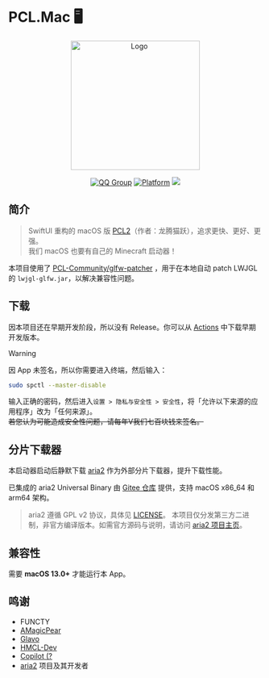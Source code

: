 # PCL.Mac 🖥️

<div align="center">
  <img alt="Logo" src="/.github/assets/icon.png" width="256">
  
  [![QQ Group](https://img.shields.io/badge/QQ群-1047463389-blue)](https://jq.qq.com/?_wv=1027&k=5X6X9X8X)
  [![Platform](https://img.shields.io/badge/macOS-13.0+-blue)](https://developer.apple.com/macos/)
  [![](https://hits.zkitefly.eu.org/?tag=https://github.com/PCL-Community/PCL.Mac)](https://hits.zkitefly.eu.org/?tag=https://github.com/PCL-Community/PCL.Mac&web=true)
  
</div>

## 简介

> SwiftUI 重构的 macOS 版 [PCL2](https://github.com/Hex-Dragon/PCL2)（作者：龙腾猫跃），追求更快、更好、更强。<br>
> 我们 macOS 也要有自己的 Minecraft 启动器！<br>

本项目使用了 [PCL-Community/glfw-patcher](https://github.com/PCL-Community/glfw-patcher) ，用于在本地自动 patch LWJGL 的 `lwjgl-glfw.jar`，以解决兼容性问题。<br>

## 下载

因本项目还在早期开发阶段，所以没有 Release。你可以从 [Actions](https://github.com/PCL-Community/PCL.Mac/actions) 中下载早期开发版本。<br>
> [!WARNING]
> 因 App 未签名，所以你需要进入终端，然后输入：<br>
> ```bash
> sudo spctl --master-disable
> ```
> 输入正确的密码，然后进入`设置 > 隐私与安全性 > 安全性`，将「允许以下来源的应用程序」改为「任何来源」。<br>
> ~~若您认为可能造成安全性问题，请每年V我们七百块钱来签名。~~

## 分片下载器

本启动器启动后静默下载 [aria2](https://github.com/aria2/aria2) 作为外部分片下载器，提升下载性能。

已集成的 aria2 Universal Binary 由 [Gitee 仓库](https://gitee.com/yizhimcqiu/aria2-macos-universal) 提供，支持 macOS x86_64 和 arm64 架构。

> aria2 遵循 GPL v2 协议，具体见 [LICENSE](https://gitee.com/yizhimcqiu/aria2-macos-universal/blob/master/COPYING)。
> 本项目仅分发第三方二进制，非官方编译版本。如需官方源码与说明，请访问 [aria2 项目主页](https://github.com/aria2/aria2)。

## 兼容性

需要 **macOS 13.0+** 才能运行本 App。

## 鸣谢

- FUNCTY
- [AMagicPear](https://github.com/AMagicPear)
- [Glavo](https://github.com/Glavo)
- [HMCL-Dev](https://github.com/HMCL-Dev)
- [Copilot](https://github.com/copilot)[ (?](https://www.bilibili.com/video/BV1GJ411x7h7)
- [aria2](https://github.com/aria2/aria2) 项目及其开发者
